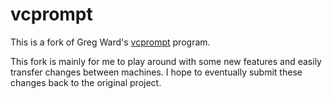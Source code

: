 # vcprompt

This is a fork of Greg Ward's [vcprompt] program.

This fork is mainly for me to play around with some new features and easily
transfer changes between machines. I hope to eventually submit these changes
back to the original project.

[vcprompt]: https://bitbucket.org/gward/vcprompt
